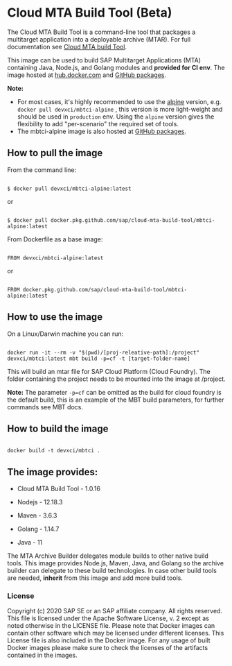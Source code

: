# Cloud MTA Build Tool (Beta)


The Cloud MTA Build Tool is a command-line tool that packages a multitarget application into a deployable archive (MTAR). For full documentation see [Cloud MTA build Tool](https://sap.github.io/cloud-mta-build-tool/).

This image can be used to build SAP Multitarget Applications (MTA) containing Java, Node.js, and Golang modules and **provided for CI env**. 
The image hosted at [hub.docker.com](https://hub.docker.com/r/devxci/mbtci) and [GitHub packages](https://github.com/SAP/cloud-mta-build-tool/packages/445909/versions).

**Note:** 
* For most cases, it's highly recommended to use the [alpine](https://hub.docker.com/r/devxci/mbtci-alpine) version, e.g. `docker pull devxci/mbtci-alpine` ,
this version is more light-weight and should be used in `production` env.
Using the `alpine` version gives the flexibility to add "per-scenario" the required set of tools. 
* The mbtci-alpine image is also hosted at [GitHub packages](https://github.com/SAP/cloud-mta-build-tool/packages/473756/versions).

## How to pull the image

From the command line:
```

$ docker pull devxci/mbtci-alpine:latest

```
or
```

$ docker pull docker.pkg.github.com/sap/cloud-mta-build-tool/mbtci-alpine:latest

```

From Dockerfile as a base image:
```

FROM devxci/mbtci-alpine:latest

```
or
```

FROM docker.pkg.github.com/sap/cloud-mta-build-tool/mbtci-alpine:latest

```

## How to use the image

On a Linux/Darwin machine you can run:

```

docker run -it --rm -v "$(pwd)/[proj-releative-path]:/project" devxci/mbtci:latest mbt build -p=cf -t [target-folder-name]

```
This will build an mtar file for SAP Cloud Platform (Cloud Foundry). The folder containing the project needs to be mounted into the image at /project.


<b>Note:</b> The parameter `-p=cf` can be omitted as the build for cloud foundry is the default build, this is an example of the MBT build parameters, for further commands see MBT docs.

## How to build the image

```

docker build -t devxci/mbtci .

```

## The image provides:


- Cloud MTA Build Tool - 1.0.16

- Nodejs - 12.18.3

- Maven - 3.6.3

- Golang - 1.14.7

- Java - 11



The MTA Archive Builder delegates module builds to other native build tools. This image provides Node.js, Maven, Java, and Golang so the archive builder can delegate to these build technologies. In case other build tools are needed, <b>inherit</b> from this image and add more build tools.


### License


Copyright (c) 2020 SAP SE or an SAP affiliate company. All rights reserved. This file is licensed under the Apache Software License, v. 2 except as noted otherwise in the LICENSE file.
Please note that Docker images can contain other software which may be licensed under different licenses. This License file is also included in the Docker image. For any usage of built Docker images please make sure to check the licenses of the artifacts contained in the images.
